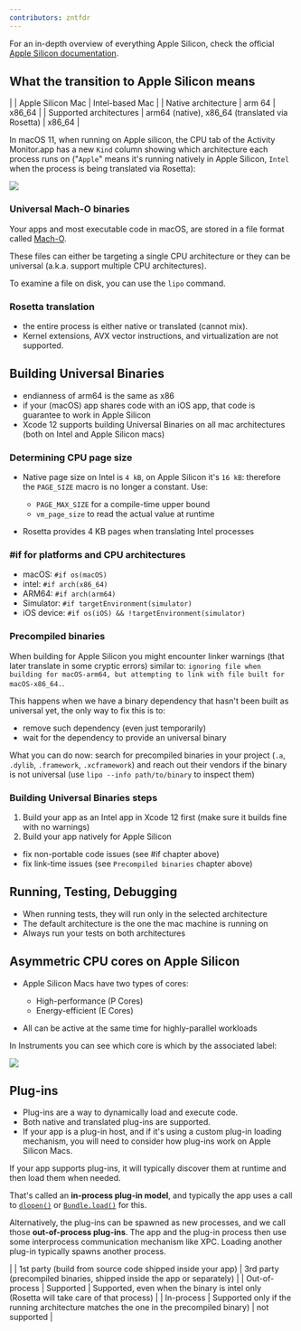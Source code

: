 ```yaml
---
contributors: zntfdr
---
```


For an in-depth overview of everything Apple Silicon, check the official [Apple Silicon documentation][asdoc].

## What the transition to Apple Silicon means

|  | Apple Silicon Mac | Intel-based Mac |
| Native architecture | arm 64 | x86_64 |
| Supported architectures | arm64 (native), x86_64 (translated via Rosetta) | x86_64 |

In macOS 11, when running on Apple silicon, the CPU tab of the Activity Monitor.app has a new `Kind` column showing which architecture each process runs on ("`Apple`"  means it's running natively in Apple Silicon, `Intel` when the process is being translated via Rosetta):

![][activityMonitorImage]

### Universal Mach-O binaries

Your apps and most executable code in macOS, are stored in a file format called [Mach-O][machowiki]. 

These files can either be targeting a single CPU architecture or they can be universal (a.k.a. support multiple CPU architectures). 

To examine a file on disk, you can use the `lipo` command.

### Rosetta translation

- the entire process is either native or translated (cannot mix). 
- Kernel extensions, AVX vector instructions, and virtualization are not supported.

## Building Universal Binaries

- endianness of arm64 is the same as x86
- if your (macOS) app shares code with an iOS app, that code is guarantee to work in Apple Silicon
- Xcode 12 supports building Universal Binaries on all mac architectures (both on Intel and Apple Silicon macs)

### Determining CPU page size

- Native page size on Intel is `4 kB`, on Apple Silicon it's `16 kB`: therefore the `PAGE_SIZE` macro is no longer a constant. Use:
  - `PAGE_MAX_SIZE` for a compile-time upper bound
  - `vm_page_size` to read the actual value at runtime

- Rosetta provides 4 KB pages when translating Intel processes

### #if for platforms and CPU architectures

- macOS: `#if os(macOS)`
- intel: `#if arch(x86_64)`
- ARM64: `#if arch(arm64)`
- Simulator: `#if targetEnvironment(simulator)`
- iOS device: `#if os(iOS) && !targetEnvironment(simulator)`

### Precompiled binaries

When building for Apple Silicon you might encounter linker warnings (that later translate in some cryptic errors) similar to: `ignoring file when building for macOS-arm64, but attempting to link with file built for macOS-x86_64.`.

This happens when we have a binary dependency that hasn't been built as universal yet, the only way to fix this is to:

- remove such dependency (even just temporarily)
- wait for the dependency to provide an universal binary

What you can do now: search for precompiled binaries in your project (`.a`, `.dylib`, `.framework`, `.xcframework`) and reach out their vendors if the binary is not universal (use `lipo --info path/to/binary` to inspect them)

### Building Universal Binaries steps

1. Build your app as an Intel app in Xcode 12 first (make sure it builds fine with no warnings)
2. Build your app natively for Apple Silicon 
  - fix non-portable code issues (see #if chapter above)
  - fix link-time issues (see `Precompiled binaries` chapter above)

## Running, Testing, Debugging

- When running tests, they will run only in the selected architecture
- The default architecture is the one the mac machine is running on
- Always run your tests on both architectures

## Asymmetric CPU cores on Apple Silicon

- Apple Silicon Macs have two types of cores:
  - High-performance (P Cores)
  - Energy-efficient (E Cores)

- All can be active at the same time for highly-parallel workloads

In Instruments you can see which core is which by the associated label:

![][instrumentsImage]

## Plug-ins

- Plug-ins are a way to dynamically load and execute code.
- Both native and translated plug-ins are supported.
- If your app is a plug-in host, and if it's using a custom plug-in loading mechanism, you will need to consider how plug-ins work on Apple Silicon Macs.

If your app supports plug-ins, it will typically discover them at runtime and then load them when needed.

That's called an **in-process plug-in model**, and typically the app uses a call to [`dlopen()`][dlopen] or [`Bundle.load()`][bundleLoad] for this.

Alternatively, the plug-ins can be spawned as new processes, and we call those **out-of-process plug-ins**. The app and the plug-in process then use some interprocess communication mechanism like XPC. Loading another plug-in typically spawns another process.

|  | 1st party (build from source code shipped inside your app) | 3rd party (precompiled binaries, shipped inside the app or separately) |
| Out-of-process | Supported | Supported, even when the binary is intel only (Rosetta will take care of that process) |
| In-process | Supported only if the running architecture matches the one in the precompiled binary) | not supported |

[activityMonitorImage]: ../../../images/notes/wwdc20/10214/activityMonitor.png
[instrumentsImage]: ../../../images/notes/wwdc20/10214/instruments.png

[asdoc]: https://developer.apple.com/documentation/apple_silicon
[machowiki]: https://en.wikipedia.org/wiki/Mach-O
[dlopen]: https://developer.apple.com/library/archive/documentation/System/Conceptual/ManPages_iPhoneOS/man3/dlopen.3.html
[bundleLoad]: https://developer.apple.com/documentation/foundation/bundle/1415927-load
